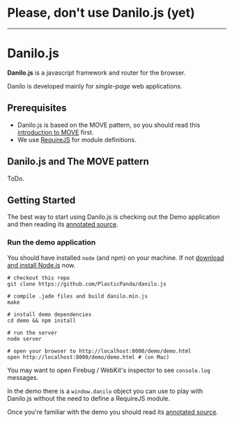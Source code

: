 # Please, don't use Danilo.js (yet)
* * *

Danilo.js
=========
**Danilo.js** is a javascript framework and router for the browser. 

Danilo is developed mainly for *single-page* web applications.

Prerequisites
--------------
* Danilo.js is based on the MOVE pattern, so you should read this [introduction to MOVE][] first. 
* We use [RequireJS][] for module definitions.


Danilo.js and The MOVE pattern
------------------------------
ToDo.


Getting Started
---------------
The best way to start using Danilo.js is checking out the Demo application and then reading its [annotated source][].

### Run the demo application ###
You should have installed ```node``` (and npm) on your machine. If not [download and install Node.js][] now.


    # checkout this repo
    git clone https://github.com/PlasticPanda/danilo.js

    # compile .jade files and build danilo.min.js
    make

    # install demo dependencies
    cd demo && npm install

    # run the server
    node server

    # open your browser to http://localhost:8000/demo/demo.html
    open http://localhost:8000/demo/demo.html # (on Mac)

You may want to open Firebug / WebKit's inspector to see ```console.log``` messages.

In the demo there is a ```window.danilo``` object you can use to play with Danilo.js without the need to define
a RequireJS module.

Once you're familiar with the demo you should read its [annotated source][].



[introduction to MOVE]: http://cirw.in/blog/time-to-move-on
[RequireJS]: http://requirejs.org
[annotated source]: http://www.plasticpanda.com/projects/danilo.js/
[download and install Node.js]: http://nodejs.org/download/
